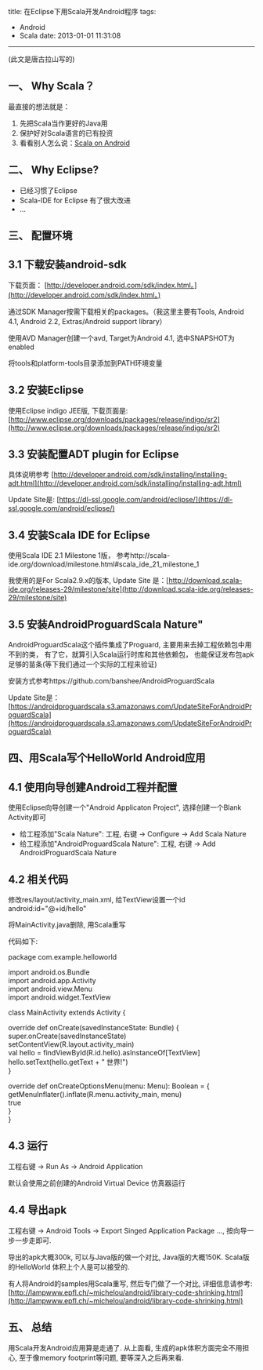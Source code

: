 title: 在Eclipse下用Scala开发Android程序
tags:
  - Android
  - Scala
date: 2013-01-01 11:31:08
---

(此文是唐古拉山写的)

## 一、 Why Scala？

最直接的想法就是：

1.  先把Scala当作更好的Java用
2.  保护好对Scala语言的已有投资
3.  看看别人怎么说：[Scala on Android](http://www.slideshare.net/jakub.kahovec/scala-on-android-12657430)

## 二、 Why Eclipse?

*   已经习惯了Eclipse
*   Scala-IDE for Eclipse 有了很大改进
*   ...

## 三、 配置环境

## 3.1 下载安装android-sdk

下载页面： [http://developer.android.com/sdk/index.html。](http://developer.android.com/sdk/index.html。)

通过SDK Manager按需下载相关的packages。（我这里主要有Tools, Android 4.1, Android 2.2, Extras/Android support library）

使用AVD Manager创建一个avd, Target为Android 4.1, 选中SNAPSHOT为enabled

将tools和platform-tools目录添加到PATH环境变量

## 3.2 安装Eclipse

使用Eclipse indigo JEE版, 下载页面是: [http://www.eclipse.org/downloads/packages/release/indigo/sr2](http://www.eclipse.org/downloads/packages/release/indigo/sr2)

## 3.3 安装配置ADT plugin for Eclipse

具体说明参考 [http://developer.android.com/sdk/installing/installing-adt.html](http://developer.android.com/sdk/installing/installing-adt.html)

Update Site是: [https://dl-ssl.google.com/android/eclipse/](https://dl-ssl.google.com/android/eclipse/)

## 3.4 安装Scala IDE for Eclipse

使用Scala IDE 2.1 Milestone 1版， 参考http://scala-ide.org/download/milestone.html#scala_ide_21_milestone_1

我使用的是For Scala2.9.x的版本, Update Site 是：[http://download.scala-ide.org/releases-29/milestone/site](http://download.scala-ide.org/releases-29/milestone/site)

## 3.5 安装AndroidProguardScala Nature"

AndroidProguardScala这个插件集成了Proguard, 主要用来去掉工程依赖包中用不到的类， 有了它，就算引入Scala运行时库和其他依赖包， 也能保证发布包apk足够的苗条(等下我们通过一个实际的工程来验证)

安装方式参考https://github.com/banshee/AndroidProguardScala

Update Site是：[https://androidproguardscala.s3.amazonaws.com/UpdateSiteForAndroidProguardScala](https://androidproguardscala.s3.amazonaws.com/UpdateSiteForAndroidProguardScala)

## 四、用Scala写个HelloWorld Android应用

## 4.1 使用向导创建Android工程并配置

使用Eclipse向导创建一个"Android Applicaton Project", 选择创建一个Blank Activity即可

*   给工程添加"Scala Nature": 工程, 右键 -> Configure -> Add Scala Nature
*   给工程添加"AndroidProguardScala Nature": 工程, 右键 -> Add AndroidProguardScala Nature

## 4.2 相关代码

修改res/layout/activity_main.xml, 给TextView设置一个id android:id="@+id/hello"

将MainActivity.java删除, 用Scala重写

代码如下:

<div class="mycode">

package com.example.helloworld

import android.os.Bundle     
import android.app.Activity      
import android.view.Menu      
import android.widget.TextView

class MainActivity extends Activity {

  override def onCreate(savedInstanceState: Bundle) {     
    super.onCreate(savedInstanceState)      
    setContentView(R.layout.activity_main)      
    val hello = findViewById(R.id.hello).asInstanceOf[TextView]      
    hello.setText(hello.getText + " 世界!")      
  }

  override def onCreateOptionsMenu(menu: Menu): Boolean = {     
    getMenuInflater().inflate(R.menu.activity_main, menu)      
    true      
  }      
}

</p></div>

## 4.3 运行

工程右键 -> Run As -> Android Application

默认会使用之前创建的Android Virtual Device 仿真器运行

## 4.4 导出apk

工程右键 -> Android Tools -> Export Singed Application Package ..., 按向导一步一步走即可.

导出的apk大概300k, 可以与Java版的做一个对比, Java版的大概150K. Scala版的HelloWorld 体积上个人是可以接受的.

有人将Android的samples用Scala重写, 然后专门做了一个对比, 详细信息请参考: [http://lampwww.epfl.ch/~michelou/android/library-code-shrinking.html](http://lampwww.epfl.ch/~michelou/android/library-code-shrinking.html)

## 五、 总结

用Scala开发Android应用算是走通了. 从上面看, 生成的apk体积方面完全不用担心, 至于像memory footprint等问题, 要等深入之后再来看.